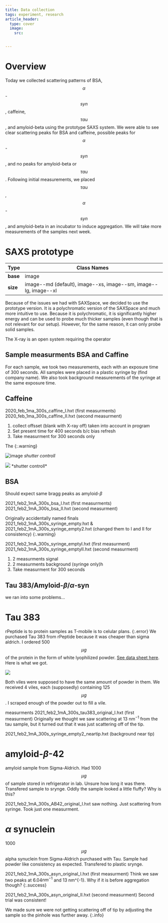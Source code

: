 ```yaml
---
title: Data collection
tags: experiment, research 
article_header:
  type: cover
  image:
    src: 


---
```

# Overview 
Today we collected scattering patterns of BSA, $$\alpha$$-$$syn$$, caffeine, $$\tau au$$, and amyloid-beta using the prototype SAXS system. We were able to see clear scattering peaks for BSA and caffeine, possible peaks for $$\alpha$$-$$syn$$, and no peaks for amyloid-beta or $$\tau au$$. Following initial measurements,  we placed $$\tau au$$, $$\alpha$$-$$syn$$, and amyloid-beta in an incubator to induce aggregation. We will take more measurements of the samples next week.

# SAXS prototype



| Type | Class Names |
| ---- | ---- |
| **base**  | image |
| **size**  | image\-\-md (default), image\-\-xs, image\-\-sm, image\-\-lg, image\-\-xl |

Because of the issues we had with SAXSpace, we decided to use the prototype version. It is a polychromatic version of the SAXSpace and much more intuitive to use. Because it is polychromatic, it is significantly higher energy and can be used to probe much thicker samples (even though that is not relevant for our setup). However, for the same reason, it can only probe solid samples. 

The X-ray is an open system requiring the operator 

## Sample measurments BSA and Caffine 
For each sample, we took two measurements, each with an exposure time of 300 seconds. All samples were placed in a plastic syringe by (find company name). We also took background measurements of the syringe at the same exposure time. 


## Caffeine
2020_feb_1ma_300s_caffine_I.hxt (first measurments)
2020_feb_1ma_300s_caffine_II.hxt (second measurment) 
<ol>
<li>collect offsset (blank with X-ray off) taken into account in program</li>
<li>Set present time for 400 seconds b/c bias refresh</li>
<li>Take measurment for 300 seconds only</li>
</ol>
The 
{:.warning}

![image]("files/dataacqusition.PNG")
*shutter controll*

<img class="image image--md" src="/files/shuttercontroll.JPG"/>
*shutter controll*





## BSA
Should expect same bragg peaks as amyloid-$\beta$ 

2021_feb2_1mA_300s_bsa_I.hxt (first measurments)
2021_feb2_1mA_300s_bsa_II.hxt (second measurment) 


Originally accidentally named finals 2021_feb2_1mA_300s_syringe_empty.hxt & 2021_feb2_1mA_300s_syringe_empty2.hxt (changed them to I and II for consistency) 
{:.warning}


2021_feb2_1mA_300s_syringe_emptyI.hxt (first measurment)
2021_feb2_1mA_300s_syringe_emptyII.hxt (second measurment)
<ol>
<li>2 measurments signal</li>
<li>2 measurments background (syringe only)h</li>
<li>Take measurment for 300 seconds </li>
</ol>


## Tau 383/Amyloid-$\beta$/$\alpha$-syn
we ran into some problems...


# Tau 383
rPeptide is to protein samples as T-mobile is to celular plans.
{:.error}
We purchased Tau 383 from rPeptide because it was cheaper than sigma aldrich. I ordered 500 $$\mu g$$ of the protein in the form of white lyophilized powder. [See data sheet here](https://www.rpeptide.com/_code/_dyn_images/products/data-sheet/T-1005-Tau-383-Revised.pdf).  Here is what we got. 

<img class="image image--md" src="/files/lies.png">




Both viles were supposed to have the same amount of powder in them. We received 4 viles, each (supposedly) containing 125 $$\mu g$$. I scraped enough of the powder out to fill a vile. 


measurments 
2021_feb2_1mA_300s_tau383_original_I.hxt (first measurment) 
Originally we thought we saw scattering at 13 nm$^{-1}$ from the tau sample, but it turned out that it was just scattering off of the tip. 


2021_feb2_1mA_300s_syringe_empty2_neartip.hxt (background near tip) 

#  amyloid-$\beta$-42
amyloid sample from Sigma-Aldrich. Had 1000 $$\mu g$$ of sample stored in refrigerator in lab. Unsure how long it was there. Transfered sample to srynge. Oddly the sample looked a little fluffy? Why is this? 

2021_feb2_1mA_300s_AB42_original_I.hxt
saw nothing. Just scattering from syringe. Took just one measurment. 

# $\alpha$ synuclein 
1000 $$\mu g$$ alpha synuclein from Sigma-Aldrich purchased with Tau. Sample had powder like consistency as expected. Transfered to plastic srynge.  

2021_feb2_1mA_300s_asyn_original_I.hxt (first measurment)
Think we saw two peaks at 6.04$nm^{-1}$ and 13 nm^{-1}. Why if it is before aggregation though?
{:.success}

2021_feb2_1mA_300s_asyn_original_II.hxt (second measurment) 
Second trial was consistent! 


We made sure we were not getting scattering off of tip by adjusting the sample so the pinhole was further away. 
{:.info} 
